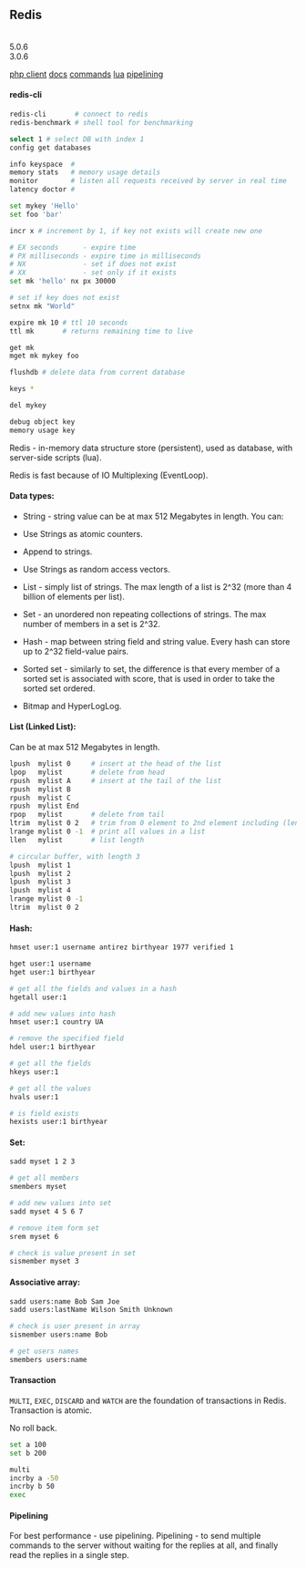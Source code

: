 Redis
-
<br>5.0.6
<br>3.0.6

[php client](https://github.com/phpredis/phpredis)
[docs](https://redis.io/documentation)
[commands](https://redis.io/commands)
[lua](https://redis.io/commands/eval)
[pipelining](https://redis.io/topics/pipelining)

#### redis-cli

````sh
redis-cli       # connect to redis
redis-benchmark # shell tool for benchmarking
````

````sh
select 1 # select DB with index 1
config get databases

info keyspace  #
memory stats   # memory usage details
monitor        # listen all requests received by server in real time
latency doctor #

set mykey 'Hello'
set foo 'bar'

incr x # increment by 1, if key not exists will create new one

# EX seconds      - expire time
# PX milliseconds - expire time in milliseconds
# NX              - set if does not exist
# XX              - set only if it exists
set mk 'hello' nx px 30000

# set if key does not exist
setnx mk "World"

expire mk 10 # ttl 10 seconds
ttl mk       # returns remaining time to live

get mk
mget mk mykey foo

flushdb # delete data from current database

keys *

del mykey

debug object key
memory usage key
````

Redis - in-memory data structure store (persistent), used as database,
with server-side scripts (lua).

Redis is fast because of IO Multiplexing (EventLoop).

#### Data types:

* String - string value can be at max 512 Megabytes in length.
You can:
* Use Strings as atomic counters.
* Append to strings.
* Use Strings as random access vectors.

* List - simply list of strings.
The max length of a list is 2^32 (more than 4 billion of elements per list).

* Set - an unordered non repeating collections of strings.
The max number of members in a set is 2^32.

* Hash - map between string field and string value.
Every hash can store up to 2^32 field-value pairs.

* Sorted set - similarly to set,
the difference is that every member of a sorted set is associated with score,
that is used in order to take the sorted set ordered.

* Bitmap and HyperLogLog.

#### List (Linked List):

Can be at max 512 Megabytes in length.

````sh
lpush  mylist 0     # insert at the head of the list
lpop   mylist       # delete from head
rpush  mylist A     # insert at the tail of the list
rpush  mylist B
rpush  mylist C
rpush  mylist End
rpop   mylist       # delete from tail
ltrim  mylist 0 2   # trim from 0 element to 2nd element including (length will be 3)
lrange mylist 0 -1  # print all values in a list
llen   mylist       # list length

# circular buffer, with length 3
lpush  mylist 1
lpush  mylist 2
lpush  mylist 3
lpush  mylist 4
lrange mylist 0 -1
ltrim  mylist 0 2
````

#### Hash:

````sh
hmset user:1 username antirez birthyear 1977 verified 1

hget user:1 username
hget user:1 birthyear

# get all the fields and values in a hash
hgetall user:1

# add new values into hash
hmset user:1 country UA

# remove the specified field
hdel user:1 birthyear

# get all the fields
hkeys user:1

# get all the values
hvals user:1

# is field exists
hexists user:1 birthyear
````

#### Set:

````sh
sadd myset 1 2 3

# get all members
smembers myset

# add new values into set
sadd myset 4 5 6 7

# remove item form set
srem myset 6

# check is value present in set
sismember myset 3
````

#### Associative array:

````sh
sadd users:name Bob Sam Joe
sadd users:lastName Wilson Smith Unknown

# check is user present in array
sismember users:name Bob

# get users names
smembers users:name
````

#### Transaction

`MULTI`, `EXEC`, `DISCARD` and `WATCH` are the foundation of transactions in Redis.
Transaction is atomic.

No roll back.

````sh
set a 100
set b 200

multi
incrby a -50
incrby b 50
exec
````

#### Pipelining

For best performance - use pipelining.
Pipelining - to send multiple commands to the server without waiting for the replies at all,
and finally read the replies in a single step.

